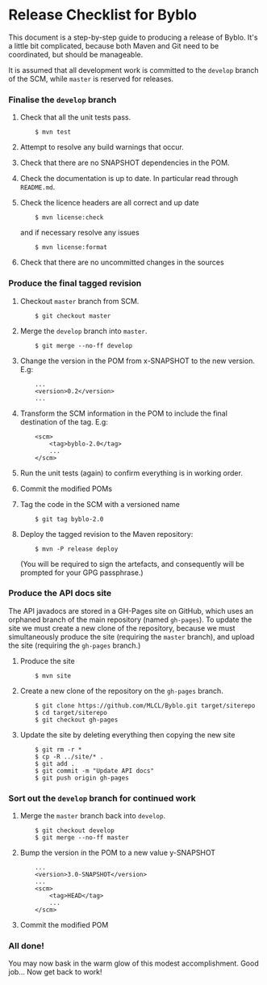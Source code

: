 # Release Checklist for Byblo #

This document is a step-by-step guide to producing a release of Byblo. It's
a little bit complicated, because both Maven and Git need to be coordinated, 
but should be manageable.

It is assumed that all development work is committed to the `develop` branch of the SCM, while `master` is reserved for releases.


### Finalise the `develop` branch ###

 1. Check that all the unit tests pass.
	```
		$ mvn test
	```

 2. Attempt to resolve any build warnings that occur.

 3. Check that there are no SNAPSHOT dependencies in the POM.

 4. Check the documentation is up to date. In particular read through `README.md`.

 5. Check the licence headers are all correct and up date
	```
		$ mvn license:check
	```
	and if necessary resolve any issues
	```
		$ mvn license:format
	```
 6. Check that there are no uncommitted changes in the sources



### Produce the final tagged revision ###

 1. Checkout `master` branch from SCM.
	```
		$ git checkout master
	```

 2. Merge the `develop` branch into `master`.
	```
		$ git merge --no-ff develop
	```

 3. Change the version in the POM from x-SNAPSHOT to the new version. E.g:
	```
		...
		<version>0.2</version>
		...
	```
 4. Transform the SCM information in the POM to include the final destination of the tag. E.g:
	```
 		<scm>
	        <tag>byblo-2.0</tag>
			...
    	</scm>
	```

 5. Run the unit tests (again) to confirm everything is in working order.

 6. Commit the modified POMs

 7. Tag the code in the SCM with a versioned name
	```
		$ git tag byblo-2.0
	```
	
 8. Deploy the tagged revision to the Maven repository:
	```
		$ mvn -P release deploy
	```
	(You will be required to sign the artefacts, and consequently will be prompted for your GPG passphrase.)

### Produce the API docs site ###

The API javadocs are stored in a GH-Pages site on GitHub, which uses an orphaned branch of the main repository (named `gh-pages`). To update the site
we must create a new clone of the repository, because we must simultaneously produce the site (requiring the `master` branch), and upload the site (requiring the `gh-pages` branch.)

 1. Produce the site
	```
		$ mvn site
	```

 2. Create a new clone of the repository on the `gh-pages` branch.
	```
		$ git clone https://github.com/MLCL/Byblo.git target/siterepo
		$ cd target/siterepo
		$ git checkout gh-pages
	```
	
 3. Update the site by deleting everything then copying the new site
	```
		$ git rm -r *
		$ cp -R ../site/* .
		$ git add .
		$ git commit -m "Update API docs"
		$ git push origin gh-pages
	```

### Sort out the `develop` branch for continued work ###

 1. Merge the `master` branch back into `develop`.
	```
		$ git checkout develop
		$ git merge --no-ff master
	```

 2. Bump the version in the POM to a new value y-SNAPSHOT
	```
		...
		<version>3.0-SNAPSHOT</version>
		...
 		<scm>
	        <tag>HEAD</tag>
			...
    	</scm>
	```

 3. Commit the modified POM


### All done! ###

You may now bask in the warm glow of this modest accomplishment. Good job... Now get back to work!